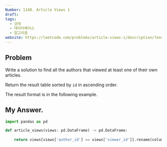```yaml
---
Number: 1148. Article Views 1
draft: 
tags:
  - 코테
  - 데이터베이스
  - 알고리즘
website: https://leetcode.com/problems/article-views-i/description/?envType=study-plan-v2&envId=top-sql-50
---
```

## Problem
Write a solution to find all the authors that viewed at least one of their own articles.

Return the result table sorted by `id` in ascending order.

The result format is in the following example.

## My Answer.
```python
import pandas as pd

def article_views(views: pd.DataFrame) -> pd.DataFrame:
	
	return views[views['author_id'] == views['viewer_id']].rename(columns={'author_id':'id'}).drop_duplicates(subset='id').sort_values(by='id')[['id']]
```
